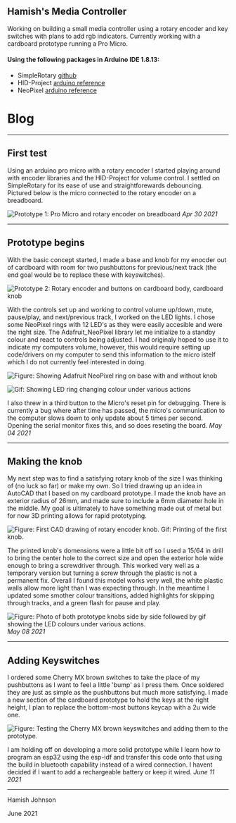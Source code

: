 
## Hamish's Media Controller

Working on building a small media controller using a rotary encoder and key switches with plans to add rgb indicators. Currently working with a cardboard prototype running a Pro Micro.

#### Using the following packages in Arduino IDE 1.8.13:
 - SimpleRotary [github](https://github.com/mprograms/SimpleRotary)
 - HID-Project [arduino reference](https://www.arduino.cc/reference/en/libraries/hid-project/)
 - NeoPixel [arduino reference](https://www.arduino.cc/reference/en/libraries/adafruit-neopixel/)


# Blog
---
## First test
Using an arduino pro micro with a rotary encoder I started playing around with encoder libraries and the HID-Project for volume control. I settled on SimpleRotary for its ease of use and straightforewards debouncing. Pictured below is the micro connected to the rotary encoder on a breadboard.

![Prototype 1: Pro Micro and rotary encoder on breadboard](https://user-images.githubusercontent.com/67180838/117089971-e39e9b00-ad0b-11eb-9252-1346276d2482.jpg)
_Apr 30 2021_

---
## Prototype begins
With the basic concept started, I made a base and knob for my enocder out of cardboard with room for two pushbuttons for previous/next track (the end goal would be to replace these with keyswitches).

![Prototype 2: Rotary encoder and buttons on cardboard body, cardboard knob](https://user-images.githubusercontent.com/67180838/117551040-7daa6000-aff8-11eb-8b5f-9980cc493895.png)

With the controls set up and working to control volume up/down, mute, pause/play, and next/previous track, I worked on the LED lights. I chose some NeoPixel rings with 12 LED's as they were easily accesible and were the right size. The Adafruit_NeoPixel library let me initialize to a standby colour and react to controls being adjusted. I had originaly hoped to use it to indicate my computers volume, however, this would require setting up code/drivers on my computer to send this information to the micro istelf which I do not currently feel interested in doing.

![Figure: Showing Adafruit NeoPixel ring on base with and without knob](https://user-images.githubusercontent.com/67180838/117092735-f4eba580-ad13-11eb-8850-04c1f5bc5d86.png)

![Gif: Showing LED ring changing colour under various actions](https://user-images.githubusercontent.com/67180838/117092503-45163800-ad13-11eb-8a1e-498ab6e051d9.gif)

I also threw in a third button to the Micro's reset pin for debugging. There is currently a bug where after time has passed, the micro's communication to the computer slows down to only update about 5 times per second. Opening the serial monitor fixes this, and so does reseting the board.
_May 04 2021_

---
## Making the knob
My next step was to find a satisfying rotary knob of the size I was thinking of (no luck so far) or make my own. So I tried drawing up an idea in AutoCAD that I based on my cardboard prototype. I made the knob have an exterior radius of 26mm, and made sure to include a 6mm diameter hole in the middle. My goal is ultimately to have something made out of metal but for now 3D printing allows for rapid prototyping.

![Figure: First CAD drawing of rotary encoder knob. Gif: Printing of the first knob.](https://user-images.githubusercontent.com/67180838/117548645-e985cc00-afea-11eb-900d-598175e066d6.gif)

The printed knob's domensions were a little bit off so I used a 15/64 in drill to bring the center hole to the correct size and open the exterior hole wide enough to bring a screwdriver through. This worked very well as a temporary version but turning a screw through the plastic is not a permanent fix. Overall I found this model works very well, the white plastic walls allow more light than I was expecting through. In the meantime I updated some smother colour transitions, added highlights for skipping through tracks, and a green flash for pause and play.

![Figure: Photo of both prototype knobs side by side followed by gif showing the LED colours under various actions.](https://user-images.githubusercontent.com/67180838/117549979-65374700-aff2-11eb-803f-662a93a16339.gif)
_May 08 2021_

---
## Adding Keyswitches
I ordered some Cherry MX brown switches to take the place of my pushbuttons as I want to feel a little 'bump' as I press them. Once soldered they are just as simple as the pushbuttons but much more satisfying. I made a new section of the cardboard prototype to hold the keys at the right height, I plan to replace the bottom-most buttons keycap with a 2u wide one. 

![Figure: Testing the Cherry MX brown keyswitches and adding them to the prototype.](https://user-images.githubusercontent.com/67180838/121755394-e8edc300-cacb-11eb-9100-3d4921a0483a.png)

I am holding off on developing a more solid prototype while I learn how to program an esp32 using the esp-idf and transfer this code onto that using the build in bluetooth capability instead of a wired connection. I havent decided if I want to add a rechargeable battery or keep it wired.
_June 11 2021_

---
Hamish Johnson

June 2021

